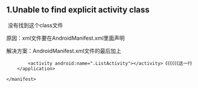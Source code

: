 ## 1.Unable to find explicit activity class

​			没有找到这个class文件

原因：xml文件要在AndroidManifest.xml里面声明

解决方案：AndroidManifest.xml文件的最后加上

```
        <activity android:name=".ListActivity"></activity>《《《《《《这一行
    </application>

</manifest>
```

